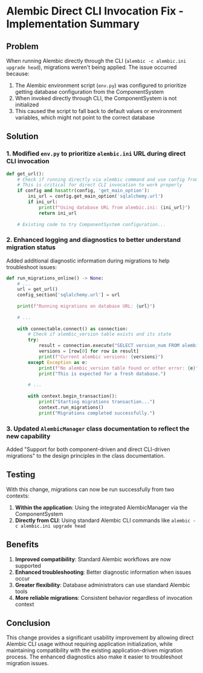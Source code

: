 # Alembic Direct CLI Invocation Fix - Implementation Summary

## Problem

When running Alembic directly through the CLI (`alembic -c alembic.ini upgrade head`), migrations weren't being applied. The issue occurred because:

1. The Alembic environment script (`env.py`) was configured to prioritize getting database configuration from the ComponentSystem
2. When invoked directly through CLI, the ComponentSystem is not initialized
3. This caused the script to fall back to default values or environment variables, which might not point to the correct database

## Solution

### 1. Modified `env.py` to prioritize `alembic.ini` URL during direct CLI invocation

```python
def get_url():
    # Check if running directly via alembic command and use config from .ini file
    # This is critical for direct CLI invocation to work properly
    if config and hasattr(config, 'get_main_option'):
        ini_url = config.get_main_option('sqlalchemy.url')
        if ini_url:
            print(f"Using database URL from alembic.ini: {ini_url}")
            return ini_url
            
    # Existing code to try ComponentSystem configuration...
```

### 2. Enhanced logging and diagnostics to better understand migration status

Added additional diagnostic information during migrations to help troubleshoot issues:

```python
def run_migrations_online() -> None:
    # ...
    url = get_url()
    config_section['sqlalchemy.url'] = url
    
    print(f"Running migrations on database URL: {url}")
    
    # ...
    
    with connectable.connect() as connection:
        # Check if alembic_version table exists and its state
        try:
            result = connection.execute("SELECT version_num FROM alembic_version")
            versions = [row[0] for row in result]
            print(f"Current alembic versions: {versions}")
        except Exception as e:
            print(f"No alembic_version table found or other error: {e}")
            print("This is expected for a fresh database.")
        
        # ...
        
        with context.begin_transaction():
            print("Starting migrations transaction...")
            context.run_migrations()
            print("Migrations completed successfully.")
```

### 3. Updated `AlembicManager` class documentation to reflect the new capability

Added "Support for both component-driven and direct CLI-driven migrations" to the design principles in the class documentation.

## Testing

With this change, migrations can now be run successfully from two contexts:

1. **Within the application**: Using the integrated AlembicManager via the ComponentSystem
2. **Directly from CLI**: Using standard Alembic CLI commands like `alembic -c alembic.ini upgrade head`

## Benefits

1. **Improved compatibility**: Standard Alembic workflows are now supported
2. **Enhanced troubleshooting**: Better diagnostic information when issues occur
3. **Greater flexibility**: Database administrators can use standard Alembic tools
4. **More reliable migrations**: Consistent behavior regardless of invocation context

## Conclusion

This change provides a significant usability improvement by allowing direct Alembic CLI usage without requiring application initialization, while maintaining compatibility with the existing application-driven migration process. The enhanced diagnostics also make it easier to troubleshoot migration issues.
